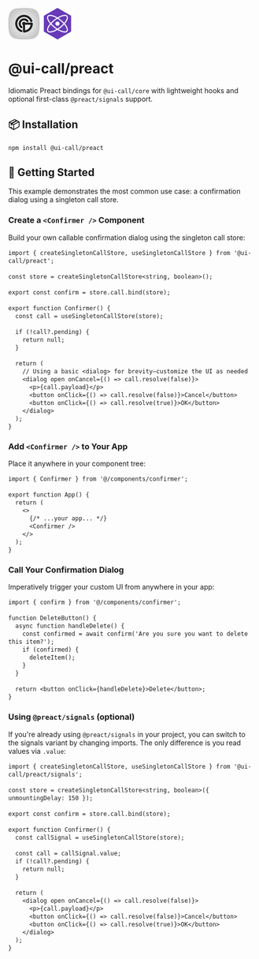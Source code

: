 ![@ui-call's Logo](../../docs/@ui-call.svg) ![Preact's Logo](./docs/preact.svg)

# @ui-call/preact

Idiomatic Preact bindings for `@ui-call/core` with lightweight hooks and optional first-class `@preact/signals` support.

## 📦 Installation

```bash
npm install @ui-call/preact
```

## 🚀 Getting Started

This example demonstrates the most common use case: a confirmation dialog using a singleton call store.

### Create a `<Confirmer />` Component

Build your own callable confirmation dialog using the singleton call store:

```tsx
import { createSingletonCallStore, useSingletonCallStore } from '@ui-call/preact';

const store = createSingletonCallStore<string, boolean>();

export const confirm = store.call.bind(store);

export function Confirmer() {
  const call = useSingletonCallStore(store);

  if (!call?.pending) {
    return null;
  }

  return (
    // Using a basic <dialog> for brevity—customize the UI as needed
    <dialog open onCancel={() => call.resolve(false)}>
      <p>{call.payload}</p>
      <button onClick={() => call.resolve(false)}>Cancel</button>
      <button onClick={() => call.resolve(true)}>OK</button>
    </dialog>
  );
}
```

### Add `<Confirmer />` to Your App

Place it anywhere in your component tree:

```tsx
import { Confirmer } from '@/components/confirmer';

export function App() {
  return (
    <>
      {/* ...your app... */}
      <Confirmer />
    </>
  );
}
```

### Call Your Confirmation Dialog

Imperatively trigger your custom UI from anywhere in your app:

```tsx
import { confirm } from '@/components/confirmer';

function DeleteButton() {
  async function handleDelete() {
    const confirmed = await confirm('Are you sure you want to delete this item?');
    if (confirmed) {
      deleteItem();
    }
  }

  return <button onClick={handleDelete}>Delete</button>;
}
```

### Using `@preact/signals` (optional)

If you're already using `@preact/signals` in your project, you can switch to the signals variant by changing imports. The only difference is you read values via `.value`:

```tsx
import { createSingletonCallStore, useSingletonCallStore } from '@ui-call/preact/signals';

const store = createSingletonCallStore<string, boolean>({ unmountingDelay: 150 });

export const confirm = store.call.bind(store);

export function Confirmer() {
  const callSignal = useSingletonCallStore(store);

  const call = callSignal.value;
  if (!call?.pending) {
    return null;
  }

  return (
    <dialog open onCancel={() => call.resolve(false)}>
      <p>{call.payload}</p>
      <button onClick={() => call.resolve(false)}>Cancel</button>
      <button onClick={() => call.resolve(true)}>OK</button>
    </dialog>
  );
}
```
